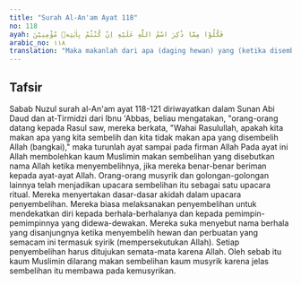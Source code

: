 ```yaml
---
title: "Surah Al-An'am Ayat 118"
no: 118
ayah: فَكُلُوْا مِمَّا ذُكِرَ اسْمُ اللّٰهِ عَلَيْهِ اِنْ كُنْتُمْ بِاٰيٰتِهٖ مُؤْمِنِيْنَ 
arabic_no: ١١٨
translation: "Maka makanlah dari apa (daging hewan) yang (ketika disembelih) disebut nama Allah, jika kamu beriman kepada ayat-ayat-Nya."
---
```


## Tafsir

Sabab Nuzul surah al-An'am ayat 118-121 diriwayatkan dalam Sunan Abi Daud dan at-Tirmidzi dari Ibnu 'Abbas, beliau mengatakan, "orang-orang datang kepada Rasul saw, mereka berkata, "Wahai Rasulullah, apakah kita makan apa yang kita sembelih dan kita tidak makan apa yang disembelih Allah (bangkai)," maka turunlah ayat sampai pada firman Allah Pada ayat ini Allah membolehkan kaum Muslimin makan sembelihan yang disebutkan nama Allah ketika menyembelihnya, jika mereka benar-benar beriman kepada ayat-ayat Allah. Orang-orang musyrik dan golongan-golongan lainnya telah menjadikan upacara sembelihan itu sebagai satu upacara ritual. Mereka menyertakan dasar-dasar akidah dalam upacara penyembelihan. Mereka biasa melaksanakan penyembelihan untuk mendekatkan diri kepada berhala-berhalanya dan kepada pemimpin-pemimpinnya yang didewa-dewakan. Mereka suka menyebut nama berhala yang disanjungnya ketika menyembelih hewan dan perbuatan yang semacam ini termasuk syirik (mempersekutukan Allah). Setiap penyembelihan harus ditujukan semata-mata karena Allah. Oleh sebab itu kaum Muslimin dilarang makan sembelihan kaum musyrik karena jelas sembelihan itu membawa pada kemusyrikan.